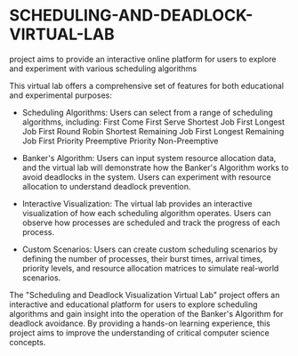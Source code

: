 # SCHEDULING-AND-DEADLOCK-VIRTUAL-LAB
project aims to provide an interactive online platform for users to explore and experiment with various scheduling algorithms

This virtual lab offers a comprehensive set of features for both educational and experimental purposes:



- Scheduling Algorithms:
Users can select from a range of scheduling algorithms, including:
First Come First Serve
Shortest Job First
Longest Job First
Round Robin
Shortest Remaining Job First
Longest Remaining Job First
Priority Preemptive
Priority Non-Preemptive
            
- Banker's Algorithm:
Users can input system resource allocation data, and the virtual lab will demonstrate how the Banker's Algorithm works to avoid deadlocks in the system. Users can experiment with resource allocation to understand deadlock prevention.



- Interactive Visualization:
The virtual lab provides an interactive visualization of how each scheduling algorithm operates. Users can observe how processes are scheduled and track the progress of each process.

- Custom Scenarios:
Users can create custom scheduling scenarios by defining the number of processes, their burst times, arrival times, priority levels, and resource allocation matrices to simulate real-world scenarios.

The "Scheduling and Deadlock Visualization Virtual Lab" project offers an interactive and educational platform for users to explore scheduling algorithms and gain insight into the operation of the Banker's Algorithm for deadlock avoidance. By providing a hands-on learning experience, this project aims to improve the understanding of critical computer science concepts.
